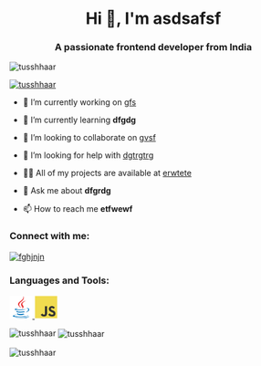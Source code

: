 <h1 align="center">Hi 👋, I'm asdsafsf</h1>
<h3 align="center">A passionate frontend developer from India</h3>

<p align="left"> <img src="https://komarev.com/ghpvc/?username=tusshhaar&label=Profile%20views&color=0e75b6&style=flat" alt="tusshhaar" /> </p>

<p align="left"> <a href="https://github.com/ryo-ma/github-profile-trophy"><img src="https://github-profile-trophy.vercel.app/?username=tusshhaar" alt="tusshhaar" /></a> </p>

- 🔭 I’m currently working on [gfs](sfds)

- 🌱 I’m currently learning **dfgdg**

- 👯 I’m looking to collaborate on [gvsf](sgvdfgfg)

- 🤝 I’m looking for help with [dgtrgtrg](dgbdgg)

- 👨‍💻 All of my projects are available at [erwtete](erwtete)

- 💬 Ask me about **dfgrdg**

- 📫 How to reach me **etfwewf**

<h3 align="left">Connect with me:</h3>
<p align="left">
<a href="https://linkedin.com/in/fghjnjn" target="blank"><img align="center" src="https://raw.githubusercontent.com/rahuldkjain/github-profile-readme-generator/master/src/images/icons/Social/linked-in-alt.svg" alt="fghjnjn" height="30" width="40" /></a>
</p>

<h3 align="left">Languages and Tools:</h3>
<p align="left"> <a href="https://www.java.com" target="_blank" rel="noreferrer"> <img src="https://raw.githubusercontent.com/devicons/devicon/master/icons/java/java-original.svg" alt="java" width="40" height="40"/> </a> <a href="https://developer.mozilla.org/en-US/docs/Web/JavaScript" target="_blank" rel="noreferrer"> <img src="https://raw.githubusercontent.com/devicons/devicon/master/icons/javascript/javascript-original.svg" alt="javascript" width="40" height="40"/> </a> </p>

<p><img align="left" src="https://github-readme-stats.vercel.app/api/top-langs?username=tusshhaar&show_icons=true&locale=en&layout=compact" alt="tusshhaar" /></p>

<p>&nbsp;<img align="center" src="https://github-readme-stats.vercel.app/api?username=tusshhaar&show_icons=true&locale=en" alt="tusshhaar" /></p>

<p><img align="center" src="https://github-readme-streak-stats.herokuapp.com/?user=tusshhaar&" alt="tusshhaar" /></p>

